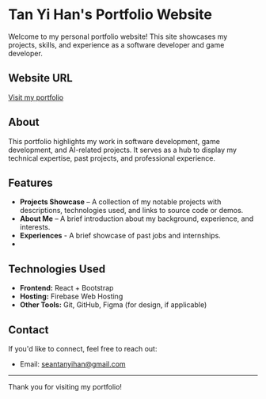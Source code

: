 # Tan Yi Han's Portfolio Website

Welcome to my personal portfolio website! This site showcases my projects, skills, and experience as a software developer and game developer.

## Website URL
[Visit my portfolio](https://tanyihanportfolio.web.app)

## About
This portfolio highlights my work in software development, game development, and AI-related projects. It serves as a hub to display my technical expertise, past projects, and professional experience.

## Features
- **Projects Showcase** – A collection of my notable projects with descriptions, technologies used, and links to source code or demos.
- **About Me** – A brief introduction about my background, experience, and interests.
- **Experiences** - A brief showcase of past jobs and internships.
- 
## Technologies Used
- **Frontend:** React + Bootstrap
- **Hosting:** Firebase Web Hosting
- **Other Tools:** Git, GitHub, Figma (for design, if applicable)

## Contact
If you'd like to connect, feel free to reach out:
- Email: seantanyihan@gmail.com

---
Thank you for visiting my portfolio!


